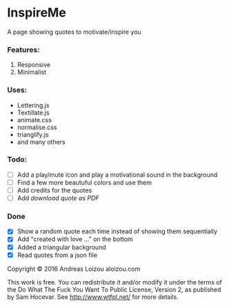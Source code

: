 # InspireMe
A page showing quotes to motivate/inspire you

### Features:

1. Responsive
2. Minimalist

### Uses:

* Lettering.js
* Textillate.js
* animate.css
* normalise.css
* trianglify.js
* and many others

### Todo:
- [ ] Add a play/mute icon and play a motivational sound in the background
- [ ] Find a few more beautuful colors and use them
- [ ] Add credits for the quotes
- [ ] Add _download quote as PDF_

### Done
- [x] Show a random quote each time instead of showing them sequentially
- [x] Add "created with love ..." on the bottom
- [x] Added a triangular background
- [x] Read quotes from a json file

Copyright © 2016 Andreas Loizou aloizou.com

This work is free. You can redistribute it and/or modify it under the terms of the Do What The Fuck You Want To Public License, Version 2, as published by Sam Hocevar. See http://www.wtfpl.net/ for more details.
